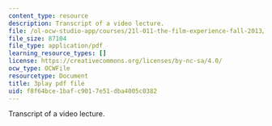 ```yaml
---
content_type: resource
description: Transcript of a video lecture.
file: /ol-ocw-studio-app/courses/21l-011-the-film-experience-fall-2013/f8f64bce1bafc9017e51dba4005c0382_xt_0iNlUQ2U.pdf
file_size: 87104
file_type: application/pdf
learning_resource_types: []
license: https://creativecommons.org/licenses/by-nc-sa/4.0/
ocw_type: OCWFile
resourcetype: Document
title: 3play pdf file
uid: f8f64bce-1baf-c901-7e51-dba4005c0382
---
```

Transcript of a video lecture.